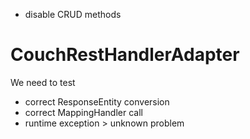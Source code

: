 - disable CRUD methods


# CouchRestHandlerAdapter

We need to test
- correct ResponseEntity conversion
- correct MappingHandler call
- runtime exception > unknown problem
     